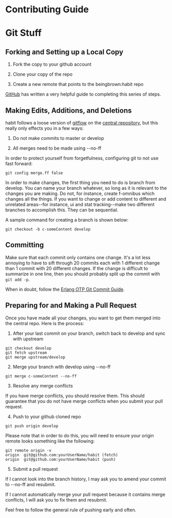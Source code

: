 # Contributing Guide

# Git Stuff

## Forking and Setting up a Local Copy

1) Fork the copy to your github account

2) Clone your copy of the repo

3) Create a new remote that points to the beingbrown:habit repo

[GitHub][forkarepo] has written a very helpful guide to completing this series
of steps.

[forkarepo]: https://help.github.com/articles/fork-a-repo/

## Making Edits, Additions, and Deletions

habit follows a loose version of [gitflow][nviegitflow] on the
[central repository][centrepo], but this really only effects you in a few ways:

1) Do not make commits to master or develop

2) All merges need to be made using --no-ff

In order to protect yourself from forgetfulness, configuring git to not use
fast forward:

```
git config merge.ff false
```

In order to make changes, the first thing you need to do is branch from
develop. You can name your branch whatever, so long as it is relevant to the
changes you are making. Do not, for instance, create f-omnibus which changes all
the things. If you want to change or add content to different and unrelated
areas--for instance, ui and stat tracking--make two different branches to
accomplish this. They can be sequential.

A sample command for creating a branch is shown below:

```
git checkout -b c-someContent develop
```

[centrepo]: https://github.com/beingbrown/habit
[nviegitflow]: http://nvie.com/posts/a-successful-git-branching-model/

## Committing

Make sure that each commit only contains one change. It's a lot less annoying to
have to sift through 20 commits each with 1 different change than 1 commit with
20 different changes. If the change is difficult to summarize in one line, then
you should probably split up the commit with `git add -p`.

When in doubt, follow the
[Erlang OTP Git Commit Guide](https://github.com/erlang/otp/wiki/Writing-good-commit-messages).

## Preparing for and Making a Pull Request

Once you have made all your changes, you want to get them merged into the
central repo. Here is the process:

1) After your last commit on your branch, switch back to develop and sync with upstream

```
git checkout develop
git fetch upstream
git merge upstream/develop
```

2) Merge your branch with develop using --no-ff

```
git merge c-someContent --no-ff
```

3) Resolve any merge conflicts

If you have merge conflicts, you should resolve them. This should guarantee that you do not have merge conflicts when you submit your pull request.

4) Push to your github cloned repo

```
git push origin develop
```

Please note that in order to do this, you will need to ensure your origin remote looks something like the following:

```
git remote origin -v
origin  git@github.com:yourUserName/habit (fetch)
origin  git@github.com:yourUserName/habit (push)
```

5) Submit a pull request

If I cannot look into the branch history, I may ask you to amend your commit to --no-ff and resubmit.

If I cannot automatically merge your pull request because it contains merge conflicts, I will ask you to fix them and resubmit.

Feel free to follow the general rule of pushing early and often.
